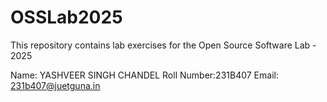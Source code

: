 # OSSLab2025
This repository contains lab exercises for the Open Source Software Lab - 2025

Name: YASHVEER SINGH CHANDEL
Roll Number:231B407
Email: 231b407@juetguna.in

